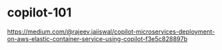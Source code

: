# copilot-101

https://medium.com/@rajeev.jaiiswal/copilot-microservices-deployment-on-aws-elastic-container-service-using-copilot-f3e5c828897b